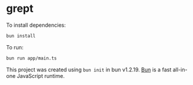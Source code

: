 # grept

To install dependencies:

```bash
bun install
```

To run:

```bash
bun run app/main.ts
```

This project was created using `bun init` in bun v1.2.19. [Bun](https://bun.com) is a fast all-in-one JavaScript runtime.
